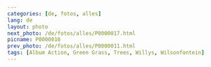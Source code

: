 ```yaml
---
categories: [de, fotos, alles]
lang: de
layout: photo
next_photo: /de/fotos/alles/P0000017.html
picname: P0000010
prev_photo: /de/fotos/alles/P0000011.html
tags: [Album Action, Green Grass, Trees, Willys, Wilsonfontein]
---
```

